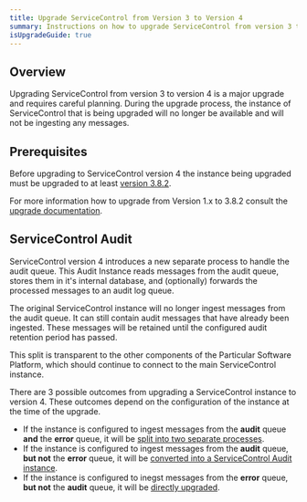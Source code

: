 ```yaml
---
title: Upgrade ServiceControl from Version 3 to Version 4
summary: Instructions on how to upgrade ServiceControl from version 3 to 4
isUpgradeGuide: true
---
```


## Overview

Upgrading ServiceControl from version 3 to version 4 is a major upgrade and requires careful planning. During the upgrade process, the instance of ServiceControl that is being upgraded will no longer be available and will not be ingesting any messages.

## Prerequisites

Before upgrading to ServiceControl version 4 the instance being upgraded must be upgraded to at least [version 3.8.2](https://github.com/Particular/ServiceControl/releases/tag/3.8.2).

For more information how to upgrade from Version 1.x to 3.8.2 consult the [upgrade documentation](/servicecontrol/upgrades/).

## ServiceControl Audit

ServiceControl version 4 introduces a new separate process to handle the audit queue. This Audit Instance reads messages from the audit queue, stores them in it's internal database, and (optionally) forwards the processed messages to an audit log queue.

The original ServiceControl instance will no longer ingest messages from the audit queue. It can still contain audit messages that have already been ingested. These messages will be retained until the configured audit retention period has passed.

This split is transparent to the other components of the Particular Software Platform, which should continue to connect to the main ServiceControl instance.

There are 3 possible outcomes from upgrading a ServiceControl instance to version 4. These outcomes depend on the configuration of the instance at the time of the upgrade.

- If the instance is configured to ingest messages from the **audit** queue **and** the **error** queue, it will be [split into two separate processes](./split.md).
- If the instance is configured to ingest messages from the **audit** queue, **but not** the **error** queue, it will be [converted into a ServiceControl Audit instance](./convert.md).
- If the instance is configured to inegst messages from the **error** queue, **but not** the **audit** queue, it will be [directly upgraded](./direct.md).


